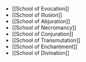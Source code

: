 - [[School of Evocation]]
- [[School of Illusion]]
- [[School of Abjuration]]
- [[School of Necromancy]]
- [[School of Conjuration]]
- [[School of Transmutation]]
- [[School of Enchantment]]
- [[School of Divination]]
